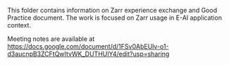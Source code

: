 This folder contains information on Zarr experience exchange and Good Practice document. The work is focused on Zarr usage in E-AI application context. 

Meeting notes are available at https://docs.google.com/document/d/1FSv0AbEUlv-o1-d3aucnpB3ZCFtQwItvWK_DUTHUIY4/edit?usp=sharing 

